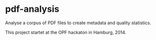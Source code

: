 pdf-analysis
============

Analyse a corpus of PDF files to create metadata and quality statistics.

This project startet at the OPF hackaton in Hamburg, 2014.
